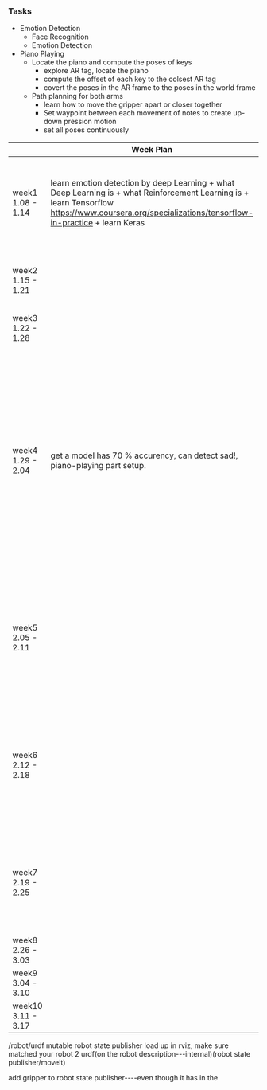### Tasks

+  Emotion Detection
    - Face Recognition
    - Emotion Detection
+  Piano Playing
    - Locate the piano and compute the poses of keys
        - explore AR tag, locate the piano
        - compute the offset of each key to the colsest AR tag
        - covert the poses in the AR frame to the poses in the world frame
    - Path planning for both arms
        - learn how to move the gripper apart or closer together    
        - Set waypoint between each movement of notes to create up-down pression motion
        - set all poses continuously

|  | Week Plan  |  Accomplished | Problems&Answers   | Meeting Summary   |
|---|---|---|---|---|
| week1  1.08  - 1.14  |learn emotion detection by deep Learning + what Deep Learning is + what Reinforcement Learning is + learn Tensorflow https://www.coursera.org/specializations/tensorflow-in-practice + learn Keras ||| dont't do both at the same time. training---> piano--->face recognization. Finish deep learning part ASAP. Do tenserflow/pytorch?|
| week2  1.15 - 1.21  |   |   | Trouble using GPU: 1. how to copy files from local to remote(Could not resolve hostname beast: Name or service not known lost connection---ssh.service?) 2.import keras(unable to open X server `' @ error/import.c/ImportImageCommand/358)3. acceess denied (sudo)  | read paper, find(easy to understand&good model)  |
| week3  1.22 - 1.28  |   |   |  f |train a better model, start doing piano-playing part   |
| week4  1.29 - 2.04  | get a model has 70 % accurency, can detect sad!, piano-playing part setup.  | 1. Apriltag detection failed to detect the tag on the keyboard  -- light condition? 2. failed to do real time detection, can't get the tag detected image -- didn't get the correct image input- remap? // didn't publish to the correct topic? --- the topic is in rostopic list  | CONOR/BLOB/LINE DETECTION|f   |
| week5  2.05 - 2.11  |   | able to detect april tag through left wrist camera and publish the pose info. write the function to convert pose to baxter->tag transformation matrix   | baxter throws weird error |KEEP MOVING FORWAED   |
| week6  2.12 - 2.18  |   | add obstacle(the table) to the baxter plan scene, able to move baxter to the initial config smoothly   |  1. python module: can't find the python module I put in the src/my_package dir--->put the module at the same place with the node 2. when trying to move baxter to the first configuration, always extend the arm and stuck.---> use move_to_joint_positions instead of move to the end-effector position. rosrun baxter_examples joint_recorder.py can record the joint position 3. can't move both hands together ---> moveit_commander.MoveGroupCommander("both_arms"), when set pose target, specify the end effector link: group.set_pose_target(left_target_pose, end_effector_link='left_gripper') 4. NO MOTION PLAN FOUND --> try IK? seems the pose I got is not correct?|f   |
| week7  2.19 - 2.25  |   | get the correct pose,able to move both arm to the tag place in simulation  | 1. box not work? 2. tag orientation hard to find. 3. motion plan for controlling both arm at a time is not as good as controlling separate --> cartesian xxxx 4. connection issue (both simulation and real robot)|1. send to matt the dependencies installed 2. transfer learning(after training the model add your) 3. add inflation layer to obstacle 4.  Mutable Robot State Publisher    |
| week8  2.26 - 3.03  |  |  |  f |f   |
| week9  3.04 - 3.10  |   |   |  f |f   |
| week10 3.11 - 3.17  |   |   |   |f   |

/robot/urdf mutable robot state publisher
load up in rviz, make sure matched your robot
2 urdf(on the robot description---internal)(robot state publisher/moveit)


add gripper to robot state publisher----even though it has in the